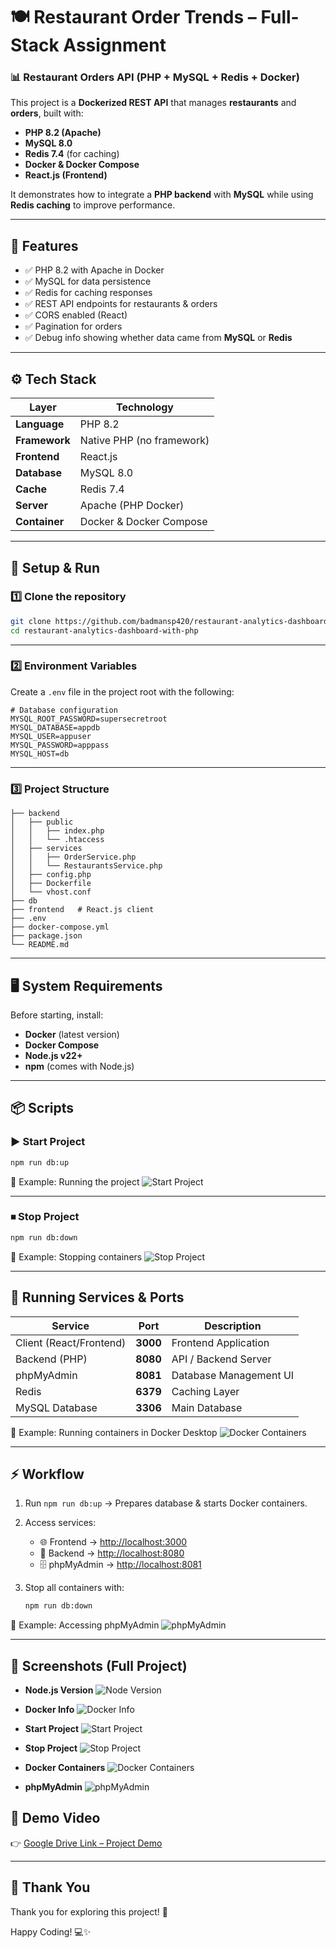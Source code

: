 # 🍽️ Restaurant Order Trends – Full-Stack Assignment

### 📊 Restaurant Orders API (PHP + MySQL + Redis + Docker)

This project is a **Dockerized REST API** that manages **restaurants** and **orders**, built with:

- **PHP 8.2 (Apache)**
- **MySQL 8.0**
- **Redis 7.4** (for caching)
- **Docker & Docker Compose**
- **React.js (Frontend)**

It demonstrates how to integrate a **PHP backend** with **MySQL** while using **Redis caching** to improve performance.  

---

## 📌 Features
- ✅ PHP 8.2 with Apache in Docker
- ✅ MySQL for data persistence
- ✅ Redis for caching responses
- ✅ REST API endpoints for restaurants & orders
- ✅ CORS enabled (React)
- ✅ Pagination for orders
- ✅ Debug info showing whether data came from **MySQL** or **Redis**

---

## ⚙️ Tech Stack

| Layer          | Technology         |
|----------------|--------------------|
| **Language**   | PHP 8.2            |
| **Framework**  | Native PHP (no framework) |
| **Frontend**   | React.js           |
| **Database**   | MySQL 8.0          |
| **Cache**      | Redis 7.4          |
| **Server**     | Apache (PHP Docker)|
| **Container**  | Docker & Docker Compose |

---

## 🚀 Setup & Run

### 1️⃣ Clone the repository
```bash
git clone https://github.com/badmansp420/restaurant-analytics-dashboard-with-php.git
cd restaurant-analytics-dashboard-with-php
````

---

### 2️⃣ Environment Variables

Create a `.env` file in the project root with the following:

```env
# Database configuration
MYSQL_ROOT_PASSWORD=supersecretroot
MYSQL_DATABASE=appdb
MYSQL_USER=appuser
MYSQL_PASSWORD=apppass
MYSQL_HOST=db
```

---

### 3️⃣ Project Structure

```plaintext
├── backend
│   ├── public
│   │   ├── index.php
│   │   └── .htaccess 
│   ├── services
│   │   ├── OrderService.php
│   │   └── RestaurantsService.php
│   ├── config.php
│   ├── Dockerfile
│   └── vhost.conf
├── db
├── frontend   # React.js client
├── .env
├── docker-compose.yml
├── package.json
└── README.md
```

---

## 🖥️ System Requirements

Before starting, install:

* **Docker** (latest version)
* **Docker Compose**
* **Node.js v22+**
* **npm** (comes with Node.js)

---

## 📦 Scripts

### ▶️ Start Project

```bash
npm run db:up
```

📸 Example: Running the project
![Start Project](./screenshots/start-project.png "Start Project")

---

### ⏹ Stop Project

```bash
npm run db:down
```

📸 Example: Stopping containers
![Stop Project](./screenshots/stop-project.png "Stop Project")


---

## 🔌 Running Services & Ports

| Service                 | Port     | Description            |
| ----------------------- | -------- | ---------------------- | 
| Client (React/Frontend) | **3000** | Frontend Application   | 
| Backend (PHP)           | **8080** | API / Backend Server   | 
| phpMyAdmin              | **8081** | Database Management UI | 
| Redis                   | **6379** | Caching Layer          | 
| MySQL Database          | **3306** | Main Database          | 

📸 Example: Running containers in Docker Desktop
![Docker Containers](https://i.ibb.co/fcTpy5r/Screenshot-2025-08-30-153516.png "Docker Containers")

---

## ⚡ Workflow

1. Run `npm run db:up` → Prepares database & starts Docker containers.
2. Access services:

   * 🌐 Frontend → [http://localhost:3000](http://localhost:3000)
   * 🔧 Backend → [http://localhost:8080](http://localhost:8080)
   * 🗄️ phpMyAdmin → [http://localhost:8081](http://localhost:8081)
3. Stop all containers with:

   ```bash
   npm run db:down
   ```

📸 Example: Accessing phpMyAdmin
![phpMyAdmin](./screenshots/phpMyAdmin.png "phpMyAdmin")

---

## 📸 Screenshots (Full Project)

- **Node.js Version**
  ![Node Version](./screenshots/node-version.png)

- **Docker Info**
  ![Docker Info](./screenshots/docker-info.png)

- **Start Project**
  ![Start Project](./screenshots/start-project.png)

- **Stop Project**
  ![Stop Project](./screenshots/stop-project.png)

- **Docker Containers**
  ![Docker Containers](https://i.ibb.co/fcTpy5r/Screenshot-2025-08-30-153516.png)

- **phpMyAdmin**
  ![phpMyAdmin](./screenshots/phpMyAdmin.png)


## 🎥 Demo Video

👉 [Google Drive Link – Project Demo](https://drive.google.com/file/d/1kAmr8b6MIkVou1vWyK9tfBQ4D6_9FCgL/view?usp=sharing) 



---

## 🙏 Thank You  

Thank you for exploring this project! 🚀    

Happy Coding! 💻✨